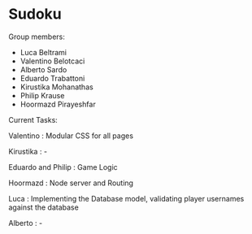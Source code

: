 # Sudoku

Group members:
- Luca Beltrami
- Valentino Belotcaci
- Alberto Sardo
- Eduardo Trabattoni
- Kirustika Mohanathas
- Philip Krause
- Hoormazd Pirayeshfar


Current Tasks:

Valentino : Modular CSS for all pages

Kirustika : -

Eduardo and Philip : Game Logic

Hoormazd : Node server and Routing

Luca : Implementing the Database model, validating player usernames against the database

Alberto : -
